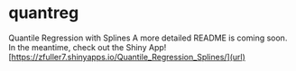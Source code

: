 # quantreg
Quantile Regression with Splines
A more detailed README is coming soon. In the meantime, check out the Shiny App!  [https://zfuller7.shinyapps.io/Quantile_Regression_Splines/](url)

